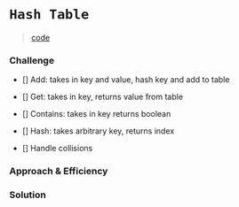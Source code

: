 # `Hash Table`
> [code](insertion-sort.test.js)
### Challenge
- [] Add: takes in key and value, hash key and add to table

- [] Get: takes in key, returns value from table

- [] Contains: takes in key returns boolean 

- [] Hash: takes arbitrary key, returns index

- [] Handle collisions

### Approach & Efficiency


### Solution